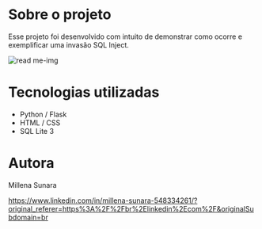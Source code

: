 # Sobre o projeto
Esse projeto foi desenvolvido com intuito de demonstrar como ocorre e exemplificar uma invasão SQL Inject. 

![read me-img](https://github.com/millenasunara/SQL-Injection/assets/148871283/0364941a-3714-48c0-acc9-48b69ed75a07)


# Tecnologias utilizadas
- Python / Flask
- HTML / CSS
- SQL Lite 3
  
# Autora

Millena Sunara

https://www.linkedin.com/in/millena-sunara-548334261/?original_referer=https%3A%2F%2Fbr%2Elinkedin%2Ecom%2F&originalSubdomain=br

